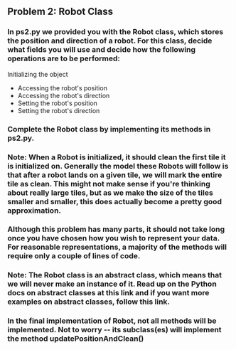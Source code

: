 ## Problem 2: Robot Class
### In ps2.py we provided you with the Robot class, which stores the position and direction of a robot. For this class, decide what fields you will use and decide how the following operations are to be performed:

Initializing the object
- Accessing the robot's position
- Accessing the robot's direction
- Setting the robot's position
- Setting the robot's direction

### Complete the Robot class by implementing its methods in ps2.py.

### Note: When a Robot is initialized, it should clean the first tile it is initialized on. Generally the model these Robots will follow is that after a robot lands on a given tile, we will mark the entire tile as clean. This might not make sense if you're thinking about really large tiles, but as we make the size of the tiles smaller and smaller, this does actually become a pretty good approximation.

### Although this problem has many parts, it should not take long once you have chosen how you wish to represent your data. For reasonable representations, a majority of the methods will require only a couple of lines of code.

### Note: The Robot class is an abstract class, which means that we will never make an instance of it. Read up on the Python docs on abstract classes at this link and if you want more examples on abstract classes, follow this link.

### In the final implementation of Robot, not all methods will be implemented. Not to worry -- its subclass(es) will implement the method updatePositionAndClean()

```py

```